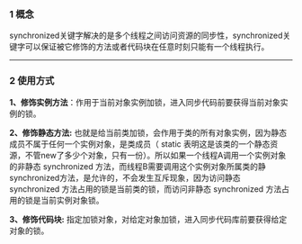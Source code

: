 ### 1 概念

synchronized关键字解决的是多个线程之间访问资源的同步性，synchronized关键字可以保证被它修饰的方法或者代码块在任意时刻只能有一个线程执行。

****

### 2 使用方式

**1、修饰实例方法**：作用于当前对象实例加锁，进入同步代码前要获得当前对象实例的锁。

**2、修饰静态方法:** 也就是给当前类加锁，会作用于类的所有对象实例，因为静态成员不属于任何一个实例对象，是类成员（ static 表明这是该类的一个静态资源，不管new了多少个对象，只有一份）。所以如果一个线程A调用一个实例对象的非静态 synchronized 方法，而线程B需要调用这个实例对象所属类的静synchronized方法，是允许的，不会发生互斥现象，因为访问静态 synchronized 方法占用的锁是当前类的锁，而访问非静态 synchronized 方法占用的锁是当前实例对象锁。

**3、修饰代码块:**  指定加锁对象，对给定对象加锁，进入同步代码库前要获得给定对象的锁。

